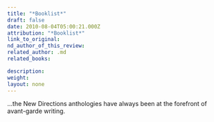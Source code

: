 ```yaml
---
title: "*Booklist*"
draft: false
date: 2010-08-04T05:00:21.000Z
attribution: "*Booklist*"
link_to_original:
nd_author_of_this_review:
related_author: .md
related_books:

description:
weight:
layout: none
---
```

...the New Directions anthologies have always been at the forefront of avant-garde writing.

